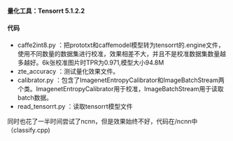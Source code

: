 #### 量化工具：Tensorrt 5.1.2.2

#### 代码

- caffe2int8.py ：把prototxt和caffemodel模型转为tensorrt的.engine文件，使用不同数量的数据集进行校准，效果相差不大，并且不是校准数据集数量越多越好。6k张校准图片时TPR为0.971,模型大小94.8M
- zte_accuracy ：测试量化效果文件。
- calibrator.py ：包含了ImagenetEntropyCalibrator和ImageBatchStream两个类。ImagenetEntropyCalibrator用于校准，ImageBatchStream用于读取batch数据。
- read_tensorrt.py ：读取tensorrt模型文件

同时也花了一半时间尝试了ncnn，但是效果始终不好，代码在/ncnn中（classify.cpp)